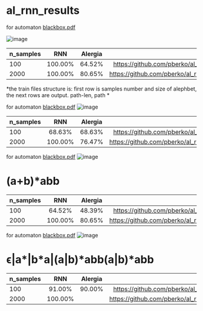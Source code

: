 # al_rnn_results

for automaton
[blackbox.pdf](https://github.com/roiDaniela/run_time_verification/files/6971032/blackbox.pdf)

![image](https://user-images.githubusercontent.com/86918539/129101548-52abc69c-3461-4fae-a3d3-23baff6ca877.png)


| n_samples    | RNN            | Alergia       |train_files                                                              |
| :---         |     :---:      |       :---:   |                                                                  ---:   |
| 100          | 100.00%        | 64.52%        |https://github.com/pberko/al_rnn_results/blob/main/tracesaut112_100.dat  |
| 2000         | 100.00%        | 80.65%        |https://github.com/pberko/al_rnn_results/blob/main/tracesaut112_2000.dat |


*the train files structure is: first row is samples number and size of alephbet, the next rows are output. path-len, path *


for automaton
[blackbox.pdf](https://github.com/roiDaniela/run_time_verification/files/6971064/blackbox.pdf)
![image](https://user-images.githubusercontent.com/86918539/129101620-9ec5180f-3807-4cd0-8fb1-16ce44d83409.png)


| n_samples    | RNN            | Alergia       |train_files                                                              |
| :---         |     :---:      |       :---:   |                                                                  ---:   |
| 100          | 68.63%         | 68.63%        |https://github.com/pberko/al_rnn_results/blob/main/tracesaut113_100.dat  |
| 2000         | 100.00%        | 76.47%        |https://github.com/pberko/al_rnn_results/blob/main/tracesaut113_2000.dat |


for automaton
[blackbox.pdf](https://github.com/roiDaniela/run_time_verification/files/6971077/blackbox.pdf)
![image](https://user-images.githubusercontent.com/86918539/129101661-ded147eb-9ce5-4de9-acda-4b0c8e153222.png)

# (a+b)*abb

| n_samples    | RNN            | Alergia       |train_files                                                              |
| :---         |     :---:      |       :---:   |                                                                  ---:   |
| 100          | 64.52%         | 48.39%        |https://github.com/pberko/al_rnn_results/blob/main/tracesaut114_100.dat  |
| 2000         | 100.00%        | 80.65%        |https://github.com/pberko/al_rnn_results/blob/main/tracesaut114_2000.dat |

for automaton
[blackbox.pdf](https://github.com/roiDaniela/run_time_verification/files/6971302/blackbox.pdf)
![image](https://user-images.githubusercontent.com/86918539/129101722-2ec7f39e-998a-4b21-b129-c68b940d8604.png)

# ϵ|a*|b*a|(a|b)*abb(a|b)*abb

| n_samples    | RNN            | Alergia       |train_files                                                              |
| :---         |     :---:      |       :---:   |                                                                  ---:   |
| 100          | 91.00%         | 90.00%        |https://github.com/pberko/al_rnn_results/blob/main/tracesaut115_100.dat  |
| 2000         | 100.00%        |               |https://github.com/pberko/al_rnn_results/blob/main/tracesaut115_2000.dat |


